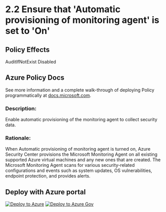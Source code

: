 # 2.2 Ensure that 'Automatic provisioning of monitoring agent' is set to 'On'

## Policy Effects
AuditIfNotExist
Disabled

## Azure Policy Docs

See more information and a complete walk-through of deploying Policy programmatically at
[docs.microsoft.com](https://docs.microsoft.com/azure/governance/policy/samples/allowed-custom-images).

### Description: 
Enable automatic provisioning of the monitoring agent to collect security data.

### Rationale: 
When Automatic provisioning of monitoring agent is turned on, Azure Security Center
provisions the Microsoft Monitoring Agent on all existing supported Azure virtual
machines and any new ones that are created. The Microsoft Monitoring Agent scans for
various security-related configurations and events such as system updates, OS
vulnerabilities, endpoint protection, and provides alerts.

## Deploy with Azure portal

[![Deploy to Azure](https://azuredeploy.net/deploybutton.png)](https://portal.azure.com/?#blade/Microsoft_Azure_Policy/CreatePolicyDefinitionBlade/uri/https%3A%2F%2Fraw.githubusercontent.com%2Fmrajess%2FAzure-Policy-CIS%2Fmaster%2Fpolicies%2F2_security_center%2F2.2%2FPolicy%2Fazurepolicy.json)
[![Deploy to Azure Gov](https://docs.microsoft.com/azure/governance/policy/media/deploy/deployGovbutton.png)](https://portal.azure.us/?#blade/Microsoft_Azure_Policy/CreatePolicyDefinitionBlade/uri/https%3A%2F%2Fraw.githubusercontent.com%2Fmrajess%2FAzure-Policy-CIS%2Fmaster%2Fpolicies%2F2_security_center%2F2.2%2FPolicy%2Fazurepolicy.json)